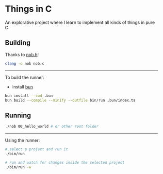 # Things in C

An explorative project where I learn to implement all kinds of things in pure C.

## Building

Thanks to [nob.h](https://github.com/tsoding/nob.h)!

```sh
clang -o nob nob.c
```

---

To build the runner:

- Install [bun](https://bun.com/)

```sh
bun install --cwd .bun
bun build --compile --minify --outfile bin/run .bun/index.ts
```

## Running

```sh
./nob 00_hello_world # or other root folder
```

---

Using the runner:

```sh
# select a project and run it
./bin/run

# run and watch for changes inside the selected project
./bin/run -w
```
